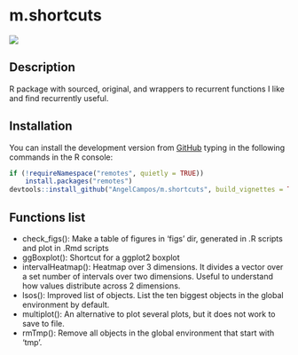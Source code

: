 
# m.shortcuts

<!-- badges: start -->

[![](https://img.shields.io/badge/devel%20version-0.1.0-blue.svg)](https://github.com/AngelCampos/m.shortcuts)
<!-- badges: end -->

## Description

R package with sourced, original, and wrappers to recurrent functions I
like and find recurrently useful.

## Installation

You can install the development version from
[GitHub](https://github.com/AngelCampos/m.shortcuts) typing in the
following commands in the R console:

``` r
if (!requireNamespace("remotes", quietly = TRUE))
    install.packages("remotes")
devtools::install_github("AngelCampos/m.shortcuts", build_vignettes = TRUE)
```

## Functions list

-   check_figs(): Make a table of figures in ‘figs’ dir, generated in .R
    scripts and plot in .Rmd scripts
-   ggBoxplot(): Shortcut for a ggplot2 boxplot
-   intervalHeatmap(): Heatmap over 3 dimensions. It divides a vector
    over a set number of intervals over two dimensions. Useful to
    understand how values distribute across 2 dimensions.
-   lsos(): Improved list of objects. List the ten biggest objects in
    the global environment by default.
-   multiplot(): An alternative to plot several plots, but it does not
    work to save to file.
-   rmTmp(): Remove all objects in the global environment that start
    with ‘tmp’.
